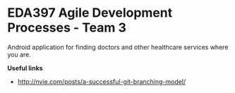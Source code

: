 # EDA397 Agile Development Processes - Team 3

Android application for finding doctors and other healthcare services where you are.


**Useful links**
* http://nvie.com/posts/a-successful-git-branching-model/ 
